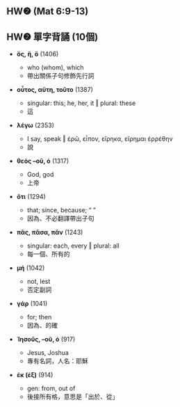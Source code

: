 ## HW❷ (Mat 6:9-13)

## HW❷ 單字背誦 (10個)
- **ὅς, ἥ, ὅ** (1406)
	- who (whom), which
	- 帶出關係子句修飾先行詞

- **οὗτος, αὕτη, τοῦτο** (1387)
	- singular: this; he, her, it ‖ plural: these
	- 這

- **λέγω** (2353)
	- I say, speak ‖ ἐρῶ, εἶπον, εἴρηκα, εἴρημαι ἐρρέθην
	- 說

- **θεός –οῦ, ὁ** (1317)
	- God, god
	- 上帝

- **ὅτι** (1294)
	- that; since, because; “ ”
	- 因為、不必翻譯帶出子句

- **πᾶς, πᾶσα, πᾶν** (1243)
	- singular: each, every ‖ plural: all
	- 每一個、所有的

- **μή** (1042)
	- not, lest
	- 否定副詞

- **γάρ** (1041)
	- for; then
	- 因為、的確

- **Ἰησοῦς, –οῦ, ὁ** (917)
	- Jesus, Joshua
	- 專有名詞，人名：耶穌

- **ἐκ (ἐξ)** (914)
	- gen: from, out of
	- 後接所有格，意思是「出於、從」